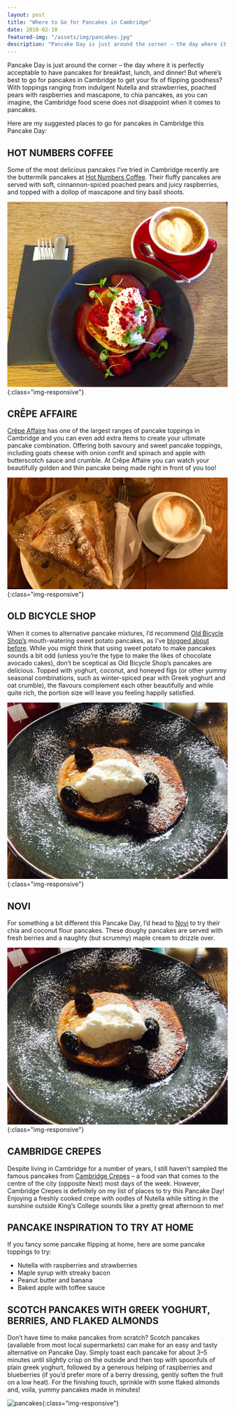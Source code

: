 ```yaml
---
layout: post
title: "Where to Go for Pancakes in Cambridge"
date: 2018-02-10
featured-img: "/assets/img/pancakes.jpg"
description: "Pancake Day is just around the corner – the day where it is perfectly acceptable to have pancakes for breakfast, lunch, and dinner!"
---
```


Pancake Day is just around the corner – the day where it is perfectly acceptable to have pancakes for breakfast, lunch, and dinner! But where’s best to go for pancakes in Cambridge to get your fix of flipping goodness? With toppings ranging from indulgent Nutella and strawberries, poached pears with raspberries and mascapone, to chia pancakes, as you can imagine, the Cambridge food scene does not disappoint when it comes to pancakes.

Here are my suggested places to go for pancakes in Cambridge this Pancake Day:

<h2>HOT NUMBERS COFFEE</h2>
Some of the most delicious pancakes I’ve tried in Cambridge recently are the buttermilk pancakes at <a href="hotnumbers.co.uk">Hot Numbers Coffee</a>. Their fluffy pancakes are served with soft, cinnannon-spiced poached pears and juicy raspberries, and topped with a dollop of mascapone and tiny basil shoots.

![hot-numbers](/assets/img/wheretogo1.jpg){:class="img-responsive"}

<h2>CRÊPE AFFAIRE</h2>
<a href="www.crepeaffaire.com">Crêpe Affaire</a> has one of the largest ranges of pancake toppings in Cambridge and you can even add extra items to create your ultimate pancake combination. Offering both savoury and sweet pancake toppings, including goats cheese with onion confit and spinach and apple with butterscotch sauce and crumble. At Crêpe Affaire you can watch your beautifully golden and thin pancake being made right in front of you too!

![crepe-affaire](/assets/img/wheretogo2.jpg){:class="img-responsive"}

<h2>OLD BICYCLE SHOP</h2>
When it comes to alternative pancake mixtures, I’d recommend <a href="www.oldbicycleshop.com">Old Bicycle Shop’s</a> mouth-watering sweet potato pancakes, as I’ve <a href="/brunch-old-bicycle-shop">blogged about before</a>. While you might think that using sweet potato to make pancakes sounds a bit odd (unless you’re the type to make the likes of chocolate avocado cakes), don’t be sceptical as Old Bicycle Shop’s pancakes are delicious. Topped with yoghurt, coconut, and honeyed figs (or other yummy seasonal combinations, such as winter-spiced pear with Greek yoghurt and oat crumble), the flavours complement each other beautifully and while quite rich, the portion size will leave you feeling happily satisfied.

![old-bicycle-shop](/assets/img/wheretogo3.jpg){:class="img-responsive"}

<h2>NOVI</h2>
For something a bit different this Pancake Day, I’d head to <a href = "https://novicambridge.co.uk">Novi</a> to try their chia and coconut flour pancakes. These doughy pancakes are served with fresh berries and a naughty (but scrummy) maple cream to drizzle over.

![novi](/assets/img/wheretogo3.jpg){:class="img-responsive"}

<h2>CAMBRIDGE CREPES</h2>
Despite living in Cambridge for a number of years, I still haven’t sampled the famous pancakes from <a href="www.cambridgecrepes.co.uk">Cambridge Crepes</a> – a food van that comes to the centre of the city (opposite Next) most days of the week. However, Cambridge Crepes is definitely on my list of places to try this Pancake Day! Enjoying a freshly cooked crepe with oodles of Nutella while sitting in the sunshine outside King’s College sounds like a pretty great afternoon to me!

<h2>PANCAKE INSPIRATION TO TRY AT HOME</h2>
If you fancy some pancake flipping at home, here are some pancake toppings to try:

<ul class="posts">
<li>Nutella with raspberries and strawberries</li>
<li>Maple syrup with streaky bacon </li>
<li>Peanut butter and banana</li>
<li>Baked apple with toffee sauce </li>
</ul>

<h2>SCOTCH PANCAKES WITH GREEK YOGHURT, BERRIES, AND FLAKED ALMONDS</h2>
Don’t have time to make pancakes from scratch? Scotch pancakes (available from most local supermarkets) can make for an easy and tasty alternative on Pancake Day. Simply toast each pancake for about 3–5 minutes until slightly crisp on the outside and then top with spoonfuls of plain greek yoghurt, followed by a generous helping of raspberries and blueberries (if you’d prefer more of a berry dressing, gently soften the fruit on a low heat). For the finishing touch, sprinkle with some flaked almonds and, voila, yummy pancakes made in minutes!

![pancakes](/assets/img/pancakes.jpg){:class="img-responsive"}
